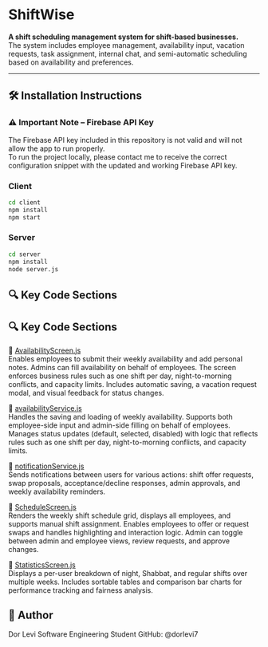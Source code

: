 # ShiftWise

**A shift scheduling management system for shift-based businesses.**  
The system includes employee management, availability input, vacation requests, task assignment, internal chat, and semi-automatic scheduling based on availability and preferences.

---

## 🛠️ Installation Instructions

### ⚠️ Important Note – Firebase API Key

The Firebase API key included in this repository is not valid and will not allow the app to run properly.  
To run the project locally, please contact me to receive the correct configuration snippet with the updated and working Firebase API key.


### Client

```bash
cd client
npm install
npm start
```

### Server

```bash
cd server
npm install
node server.js
```

## 🔍 Key Code Sections

## 🔍 Key Code Sections

🔹 [AvailabilityScreen.js](https://github.com/dorlevi7/ShiftWise/blob/main/client/src/components/AvailabilityScreen.js)  
Enables employees to submit their weekly availability and add personal notes. Admins can fill availability on behalf of employees. The screen enforces business rules such as one shift per day, night-to-morning conflicts, and capacity limits. Includes automatic saving, a vacation request modal, and visual feedback for status changes.

🔹 [availabilityService.js](https://github.com/dorlevi7/ShiftWise/blob/main/server/services/availabilityService.js)  
Handles the saving and loading of weekly availability. Supports both employee-side input and admin-side filling on behalf of employees. Manages status updates (default, selected, disabled) with logic that reflects rules such as one shift per day, night-to-morning conflicts, and capacity limits.

🔹 [notificationService.js](https://github.com/dorlevi7/ShiftWise/blob/main/server/services/notificationService.js)  
Sends notifications between users for various actions: shift offer requests, swap proposals, acceptance/decline responses, admin approvals, and weekly availability reminders.

🔹 [ScheduleScreen.js](https://github.com/dorlevi7/ShiftWise/blob/main/client/src/components/ScheduleScreen.js)  
Renders the weekly shift schedule grid, displays all employees, and supports manual shift assignment. Enables employees to offer or request swaps and handles highlighting and interaction logic. Admin can toggle between admin and employee views, review requests, and approve changes.

🔹 [StatisticsScreen.js](https://github.com/dorlevi7/ShiftWise/blob/main/client/src/components/StatisticsScreen.js)  
Displays a per-user breakdown of night, Shabbat, and regular shifts over multiple weeks. Includes sortable tables and comparison bar charts for performance tracking and fairness analysis.

## 👤 Author

Dor Levi
Software Engineering Student
GitHub: @dorlevi7
